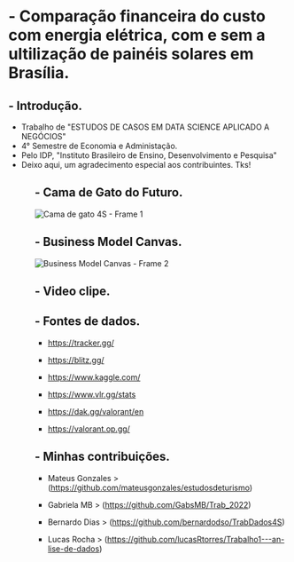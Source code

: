 # - Comparação financeira do custo com energia elétrica, com e sem a ultilização de painéis solares em Brasília.

## - Introdução.

<div>
  <ul>
    <li>Trabalho de "ESTUDOS DE CASOS EM DATA SCIENCE APLICADO A NEGÓCIOS"</li>
    <li>4° Semestre de Economia e Administação.</li>
    <li>Pelo IDP, "Instituto Brasileiro de Ensino, Desenvolvimento e Pesquisa"</li>
    <li>Deixo aqui, um agradecimento especial aos contribuintes. Tks!</li>
  <ul>
<div>

## - Cama de Gato do Futuro.

![Cama de gato 4S - Frame 1](https://user-images.githubusercontent.com/115800499/204816005-87c53270-11f8-43bc-80ec-14c80cd68534.jpg)

## - Business Model Canvas.

![Business Model Canvas - Frame 2](https://user-images.githubusercontent.com/115800499/197261178-2c2ff48e-828f-4c4a-b5d1-c6bd6073eed7.jpg)

## - Video clipe.

## - Fontes de dados.

- https://tracker.gg/

- https://blitz.gg/

- https://www.kaggle.com/

- https://www.vlr.gg/stats

- https://dak.gg/valorant/en

- https://valorant.op.gg/

## - Minhas contribuições.

- Mateus Gonzales > (https://github.com/mateusgonzales/estudosdeturismo)

- Gabriela MB > (https://github.com/GabsMB/Trab_2022)

- Bernardo Dias > (https://github.com/bernardodso/TrabDados4S)

- Lucas Rocha > (https://github.com/lucasRtorres/Trabalho1---an-lise-de-dados)
